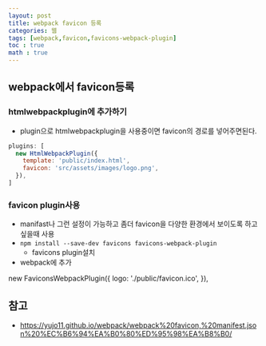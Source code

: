 ```yaml
---
layout: post
title: webpack favicon 등록
categories: 웹
tags: [webpack,favicon,favicons-webpack-plugin]
toc : true
math : true
---
```


## webpack에서 favicon등록


### htmlwebpackplugin에 추가하기
- plugin으로 htmlwebpackplugin을 사용중이면 favicon의 경로를 넣어주면된다.

```js
plugins: [
  new HtmlWebpackPlugin({
    template: 'public/index.html',
    favicon: 'src/assets/images/logo.png',
  }),
]
```

### favicon plugin사용
- manifast나 그런 설정이 가능하고 좀더 favicon을 다양한 환경에서 보이도록 하고 싶을때 사용
- `npm install --save-dev favicons favicons-webpack-plugin`
  - favicons plugin설치
- webpack에 추가 

new FaviconsWebpackPlugin({
            logo: './public/favicon.ico',
        }),

## 참고
- https://yujo11.github.io/webpack/webpack%20favicon,%20manifest.json%20%EC%B6%94%EA%B0%80%ED%95%98%EA%B8%B0/